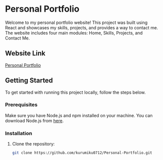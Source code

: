 # Personal Portfolio

Welcome to my personal portfolio website! This project was built using React and showcases my skills, projects, and provides a way to contact me. The website includes four main modules: Home, Skills, Projects, and Contact Me.

## Website Link

[Personal Portfolio](https://kurumiku0712.github.io/Personal-Portfolio/)

## Getting Started

To get started with running this project locally, follow the steps below.

### Prerequisites

Make sure you have Node.js and npm installed on your machine. You can download Node.js from [here](https://nodejs.org/).

### Installation

1. Clone the repository:

   ```bash
   git clone https://github.com/kurumiku0712/Personal-Portfolio.git
